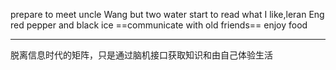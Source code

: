 prepare to meet uncle Wang
but two water
start to read what I like,leran Eng
red pepper and black ice
==communicate with old friends==
enjoy food
********
脱离信息时代的矩阵，只是通过脑机接口获取知识和由自己体验生活
